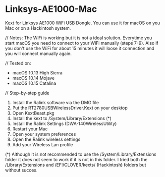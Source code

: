 # Linksys-AE1000-Mac
Kext for Linksys AE1000 WiFi USB Dongle. You can use it for macOS on you Mac or on a Hackintosh system.

// Notes:
The WiFi is working but it is not a ideal solution. Everytime you start macOS you need to connect to your WiFi manually (steps 7-9). Also if you don't use the WiFi for about 15 minutes it will loose it connection and you will connect manually again. 

// Tested on:
* macOS 10.13 High Sierra
* macOS 10.14 Mojave
* macOS 10.15 Catalina

// Step-by-step guide
1. Install the Ralink software via the DMG file
2. Put the RT2780USBWirelessDriver.Kext on your desktop
3. Open KextBeast.pkg
4. Install the kext to /System/Library/Extensions (*)
5. Install the Ralink Settings (DWA-140WirelessUtility)
6. Restart your Mac
7. Open your system preferences
8. Open the Ralink wireless settings
9. Add your Wireless Lan profile 

(*) Although it is not recommended to use the /System/Library/Extensions folder it does not seem to work if it is not in this folder. I tried both the /Library/Extensions and /EFI/CLOVER/kexts/ (Hackintosh) folders but without succes.
